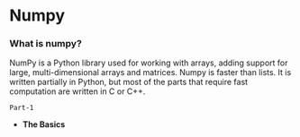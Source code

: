 # Numpy
### What is numpy?
NumPy is a Python library used for working with arrays, adding support for large, multi-dimensional arrays and matrices. Numpy is faster than lists. It is written partially in Python, but most of the parts that require fast computation are written in C or C++.

`Part-1`
- **The Basics**
